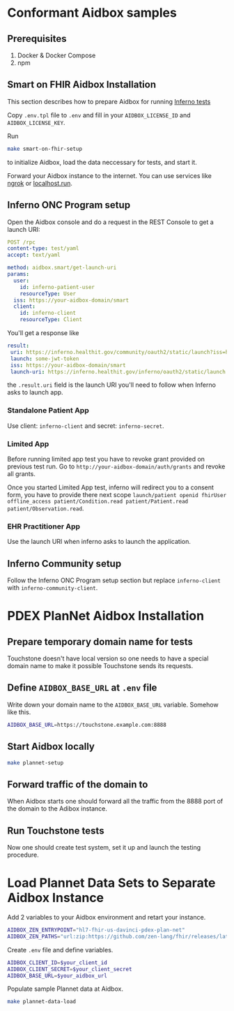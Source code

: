 # Conformant Aidbox samples

## Prerequisites

1. Docker & Docker Compose
2. npm

## Smart on FHIR Aidbox Installation
This section describes how to prepare Aidbox for running [Inferno tests](https://inferno.healthit.gov/)

Copy `.env.tpl` file to `.env` and fill in your `AIDBOX_LICENSE_ID` and `AIDBOX_LICENSE_KEY`.

Run
``` sh
make smart-on-fhir-setup
```
to initialize Aidbox, load the data neccessary for tests, and start it.

Forward your Aidbox instance to the internet. You can use services like [ngrok](https://ngrok.com/) or [localhost.run](https://localhost.run/).

## Inferno ONC Program setup
Open the Aidbox console and do a request in the REST Console to get a launch URI:
```yaml
POST /rpc
content-type: test/yaml
accept: text/yaml

method: aidbox.smart/get-launch-uri
params:
  user:
    id: inferno-patient-user
    resourceType: User
  iss: https://your-aidbox-domain/smart
  client:
    id: inferno-client
    resourceType: Client
```
You'll get a response like
```yaml
result:
 uri: https://inferno.healthit.gov/community/oauth2/static/launch?iss=https://your-aidbox-domain/smart&launch=some-jwt-token
 launch: some-jwt-token
 iss: https://your-aidbox-domain/smart
 launch-uri: https://inferno.healthit.gov/inferno/oauth2/static/launch
```
the `.result.uri` field is the launch URI you'll need to follow when Inferno asks to launch app.

### Standalone Patient App
Use client: `inferno-client` and secret: `inferno-secret`.

### Limited App
Before running limited app test you have to revoke grant provided on previous test run. Go to `http://your-aidbox-domain/auth/grants` and revoke all grants.

Once you started Limited App test, inferno will redirect you to a consent form, you have to provide there next scope `launch/patient openid fhirUser offline_access patient/Condition.read patient/Patient.read patient/Observation.read`.

### EHR Practitioner App
Use the launch URI when inferno asks to launch the application.

## Inferno Community setup
Follow the Inferno ONC Program setup section but replace `inferno-client` with `inferno-community-client`.

# PDEX PlanNet Aidbox Installation

## Prepare temporary domain name for tests

Touchstone doesn't have local version so one needs to have a special domain name to make it possible Touchstone sends its requests.

## Define `AIDBOX_BASE_URL` at `.env` file

Write down your domain name to the `AIDBOX_BASE_URL` variable. Somehow like this.

```bash
AIDBOX_BASE_URL=https://touchstone.example.com:8888
```

## Start Aidbox locally

```bash
make plannet-setup
```

## Forward traffic of the domain to 

When Aidbox starts one should forward all the traffic from the 8888 port of the domain to the Adibox instance.

## Run Touchstone tests

Now one should create test system, set it up and launch the testing procedure.

# Load Plannet Data Sets to Separate Aidbox Instance

Add 2 variables to your Aidbox environment and retart your instance.

``` bash
AIDBOX_ZEN_ENTRYPOINT="hl7-fhir-us-davinci-pdex-plan-net"
AIDBOX_ZEN_PATHS="url:zip:https://github.com/zen-lang/fhir/releases/latest/download/hl7-fhir-us-davinci-pdex-plan-net.zip"
```

Create `.env` file and define variables.

``` bash
AIDBOX_CLIENT_ID=$your_client_id
AIDBOX_CLIENT_SECRET=$your_client_secret
AIDBOX_BASE_URL=$your_aidbox_url
```

Populate sample Plannet data at Aidbox.

```bash
make plannet-data-load
```
